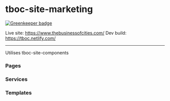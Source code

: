 # tboc-site-marketing

[![Greenkeeper badge](https://badges.greenkeeper.io/the-business-of-cities/tboc-site-marketing.svg)](https://greenkeeper.io/)

Live site: https://www.thebusinessofcities.com/
Dev build: https://tboc.netlify.com/

---

Utilises tboc-site-components

### Pages


### Services


### Templates